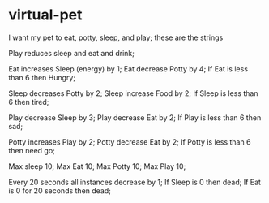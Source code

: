 # virtual-pet


I want my pet to eat, potty, sleep, and play; these are the strings

Play reduces sleep and eat and drink;

Eat increases Sleep (energy) by 1;
Eat decrease Potty by 4;
If Eat is less than 6 then Hungry;

Sleep decreases Potty by 2;
Sleep increase Food by 2;
If Sleep is less than 6 then tired;

Play decrease Sleep by 3;
Play decrease Eat by 2;
If Play is less than 6 then sad;

Potty increases Play by 2;
Potty decrease Eat by 2;
If Potty is less than 6 then need go;

Max sleep 10;
Max Eat 10;
Max Potty 10;
Max Play 10;

Every 20 seconds all instances decrease by 1; 
If Sleep is 0 then dead;
If Eat is 0 for 20 seconds then dead;
